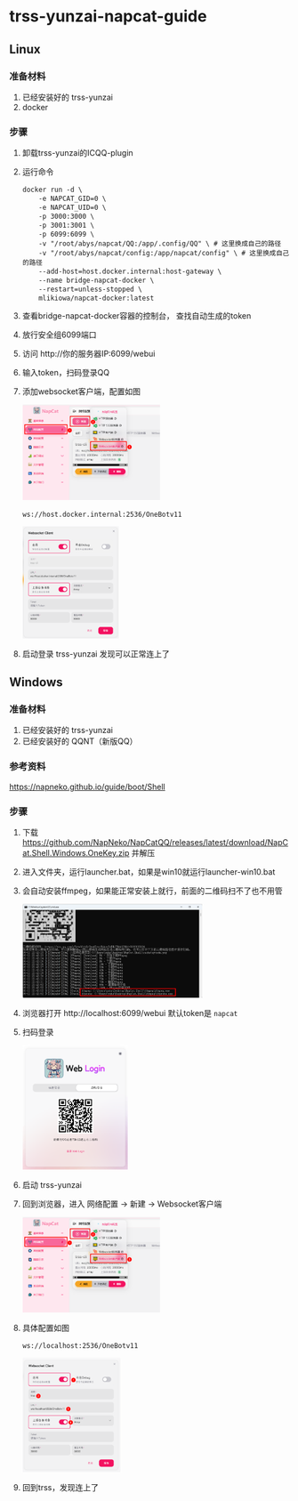 # trss-yunzai-napcat-guide

## Linux

### 准备材料

1. 已经安装好的 trss-yunzai
2. docker

### 步骤

1. 卸载trss-yunzai的ICQQ-plugin

2. 运行命令

   ```shell
   docker run -d \
       -e NAPCAT_GID=0 \
       -e NAPCAT_UID=0 \
       -p 3000:3000 \
       -p 3001:3001 \
       -p 6099:6099 \
       -v "/root/abys/napcat/QQ:/app/.config/QQ" \ # 这里换成自己的路径
       -v "/root/abys/napcat/config:/app/napcat/config" \ # 这里换成自己的路径
       --add-host=host.docker.internal:host-gateway \
       --name bridge-napcat-docker \
       --restart=unless-stopped \
       mlikiowa/napcat-docker:latest
   ```

3. 查看bridge-napcat-docker容器的控制台， 查找自动生成的token

4. 放行安全组6099端口

5. 访问 http://你的服务器IP:6099/webui

6. 输入token，扫码登录QQ

7. 添加websocket客户端，配置如图

   <img src="https://raw.githubusercontent.com/bling-yshs/ys-image-host/main/img/202505112300547.png" alt="image-20250511230042493" style="zoom:33%;" />

   ```shell
   ws://host.docker.internal:2536/OneBotv11
   ```

   <img src="https://raw.githubusercontent.com/bling-yshs/ys-image-host/main/img/202505101908875.png" alt="image-20250510190826779" style="zoom:33%;" />

8. 启动登录 trss-yunzai 发现可以正常连上了

## Windows

### 准备材料

1. 已经安装好的 trss-yunzai
2. 已经安装好的 QQNT（新版QQ）

### 参考资料

https://napneko.github.io/guide/boot/Shell

### 步骤

1. 下载 https://github.com/NapNeko/NapCatQQ/releases/latest/download/NapCat.Shell.Windows.OneKey.zip 并解压

2. 进入文件夹，运行launcher.bat，如果是win10就运行launcher-win10.bat

3. 会自动安装ffmpeg，如果能正常安装上就行，前面的二维码扫不了也不用管

   <img src="https://raw.githubusercontent.com/bling-yshs/ys-image-host/main/img/202505112243760.png" alt="image-20250511224351665" style="zoom:33%;" />

4. 浏览器打开 http://localhost:6099/webui 默认token是 `napcat`

5. 扫码登录

   <img src="https://raw.githubusercontent.com/bling-yshs/ys-image-host/main/img/202505112245391.png" alt="image-20250511224517335" style="zoom:33%;" />

6. 启动 trss-yunzai

7. 回到浏览器，进入 网络配置 -> 新建 -> Websocket客户端

   <img src="https://raw.githubusercontent.com/bling-yshs/ys-image-host/main/img/202505112300547.png" alt="image-20250511230042493" style="zoom:33%;" />

8. 具体配置如图

   ```shell
   ws://localhost:2536/OneBotv11
   ```

   <img src="https://raw.githubusercontent.com/bling-yshs/ys-image-host/main/img/202505112247083.png" alt="image-20250511224724028" style="zoom:33%;" />

9. 回到trss，发现连上了